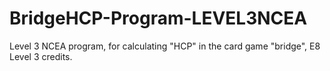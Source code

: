 # BridgeHCP-Program-LEVEL3NCEA
Level 3 NCEA program, for calculating "HCP" in the card game "bridge", E8 Level 3 credits.
